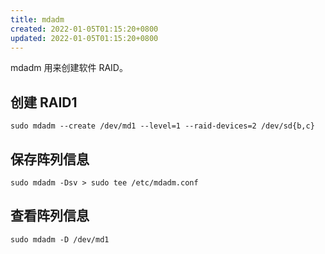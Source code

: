```yaml
---
title: mdadm
created: 2022-01-05T01:15:20+0800
updated: 2022-01-05T01:15:20+0800
---
```



mdadm 用来创建软件 RAID。

## 创建 RAID1

`sudo mdadm --create /dev/md1 --level=1 --raid-devices=2 /dev/sd{b,c}`

## 保存阵列信息

`sudo mdadm -Dsv > sudo tee /etc/mdadm.conf`

## 查看阵列信息

`sudo mdadm -D /dev/md1`
